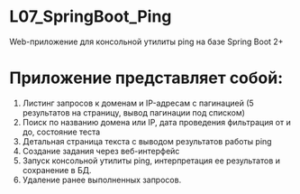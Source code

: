 # L07_SpringBoot_Ping
Web-приложение для консольной утилиты ping на базе Spring Boot 2+
# Приложение представляет собой:

1.	Листинг запросов к доменам и IP-адресам с пагинацией (5 результатов на страницу, вывод пагинации под списком)
2.	Поиск по названию домена или IP, дата проведения фильтрация от и до, состояние теста
3.	Детальная страница текста с выводом результатов работы ping
4.	Создание задания через веб-интерфейс 
5.	Запуск консольной утилиты ping, интерпретация ее результатов и сохранение в БД.
6.	Удаление ранее выполненных запросов.
